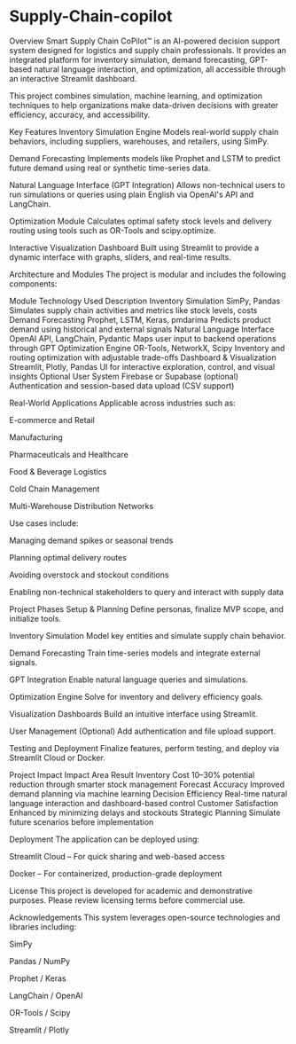 # Supply-Chain-copilot
Overview
Smart Supply Chain CoPilot™ is an AI-powered decision support system designed for logistics and supply chain professionals. It provides an integrated platform for inventory simulation, demand forecasting, GPT-based natural language interaction, and optimization, all accessible through an interactive Streamlit dashboard.

This project combines simulation, machine learning, and optimization techniques to help organizations make data-driven decisions with greater efficiency, accuracy, and accessibility.

Key Features
Inventory Simulation Engine
Models real-world supply chain behaviors, including suppliers, warehouses, and retailers, using SimPy.

Demand Forecasting
Implements models like Prophet and LSTM to predict future demand using real or synthetic time-series data.

Natural Language Interface (GPT Integration)
Allows non-technical users to run simulations or queries using plain English via OpenAI's API and LangChain.

Optimization Module
Calculates optimal safety stock levels and delivery routing using tools such as OR-Tools and scipy.optimize.

Interactive Visualization Dashboard
Built using Streamlit to provide a dynamic interface with graphs, sliders, and real-time results.

Architecture and Modules
The project is modular and includes the following components:

Module	Technology Used	Description
Inventory Simulation	SimPy, Pandas	Simulates supply chain activities and metrics like stock levels, costs
Demand Forecasting	Prophet, LSTM, Keras, pmdarima	Predicts product demand using historical and external signals
Natural Language Interface	OpenAI API, LangChain, Pydantic	Maps user input to backend operations through GPT
Optimization Engine	OR-Tools, NetworkX, Scipy	Inventory and routing optimization with adjustable trade-offs
Dashboard & Visualization	Streamlit, Plotly, Pandas	UI for interactive exploration, control, and visual insights
Optional User System	Firebase or Supabase (optional)	Authentication and session-based data upload (CSV support)

Real-World Applications
Applicable across industries such as:

E-commerce and Retail

Manufacturing

Pharmaceuticals and Healthcare

Food & Beverage Logistics

Cold Chain Management

Multi-Warehouse Distribution Networks



Use cases include:

Managing demand spikes or seasonal trends

Planning optimal delivery routes

Avoiding overstock and stockout conditions

Enabling non-technical stakeholders to query and interact with supply data

Project Phases
Setup & Planning
Define personas, finalize MVP scope, and initialize tools.

Inventory Simulation
Model key entities and simulate supply chain behavior.

Demand Forecasting
Train time-series models and integrate external signals.

GPT Integration
Enable natural language queries and simulations.

Optimization Engine
Solve for inventory and delivery efficiency goals.

Visualization Dashboards
Build an intuitive interface using Streamlit.

User Management (Optional)
Add authentication and file upload support.

Testing and Deployment
Finalize features, perform testing, and deploy via Streamlit Cloud or Docker.

Project Impact
Impact Area	Result
Inventory Cost	10–30% potential reduction through smarter stock management
Forecast Accuracy	Improved demand planning via machine learning
Decision Efficiency	Real-time natural language interaction and dashboard-based control
Customer Satisfaction	Enhanced by minimizing delays and stockouts
Strategic Planning	Simulate future scenarios before implementation

Deployment
The application can be deployed using:

Streamlit Cloud – For quick sharing and web-based access

Docker – For containerized, production-grade deployment

License
This project is developed for academic and demonstrative purposes. Please review licensing terms before commercial use.

Acknowledgements
This system leverages open-source technologies and libraries including:

SimPy

Pandas / NumPy

Prophet / Keras

LangChain / OpenAI

OR-Tools / Scipy

Streamlit / Plotly
